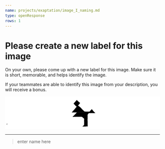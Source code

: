 ```yaml
---
name: projects/exaptation/image_I_naming.md
type: openResponse
rows: 1
---
```


# Please create a new label for this image

On your own, please come up with a new label for this image. Make sure it is short, memorable, and helps identify the image.

If your teammates are able to identify this image from your description, you will receive a bonus.

![Image](projects/exaptation/image_I.jpg)

---

> enter name here
